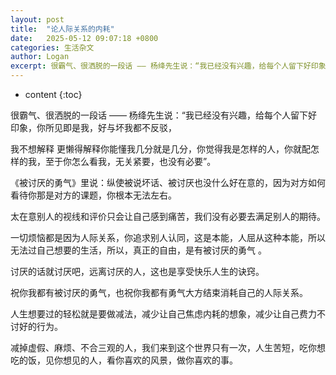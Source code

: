 ```yaml
---
layout: post
title:  "论人际关系的内耗"
date:   2025-05-12 09:07:18 +0800
categories: 生活杂文
author: Logan
excerpt: 很霸气、很洒脱的一段话 —— 杨绛先生说：“我已经没有兴趣，给每个人留下好印象，你所见即是我，好与坏我都不反驳，我不想解释 更懒得解释你能懂我几分就是几分，你觉得我是怎样的人，你就配怎样的我，至于你怎么看我，无关紧要，也没有必要”。
---
```


* content
{:toc}

很霸气、很洒脱的一段话 —— 杨绛先生说：“我已经没有兴趣，给每个人留下好印象，你所见即是我，好与坏我都不反驳，

我不想解释 更懒得解释你能懂我几分就是几分，你觉得我是怎样的人，你就配怎样的我，至于你怎么看我，无关紧要，也没有必要”。

《被讨厌的勇气》里说：纵使被说坏话、被讨厌也没什么好在意的，因为对方如何看待你那是对方的课题，你根本无法左右。

太在意别人的视线和评价只会让自己感到痛苦，我们没有必要去满足别人的期待。

一切烦恼都是因为人际关系，你追求别人认同，这是本能，人屈从这种本能，所以无法过自己想要的生活，所以，真正的自由，是有被讨厌的勇气 。

讨厌的话就讨厌吧，远离讨厌的人，这也是享受快乐人生的诀窍。

祝你我都有被讨厌的勇气，也祝你我都有勇气大方结束消耗自己的人际关系。

人生想要过的轻松就是要做减法，减少让自己焦虑内耗的想象，减少让自己费力不讨好的行为。

减掉虚假、麻烦、不合三观的人，我们来到这个世界只有一次，人生苦短，吃你想吃的饭，见你想见的人，看你喜欢的风景，做你喜欢的事。
